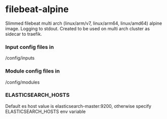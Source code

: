 # filebeat-alpine
Slimmed filebeat multi arch (linux/arm/v7, linux/arm64, linux/amd64) alpine image. Logging to stdout. Created to be used on multi arch cluster as sidecar to traefik.

### Input config files in
/config/inputs

### Module config files in
/config/modules

### ELASTICSEARCH_HOSTS
Default es host value is elasticsearch-master:9200, otherwise specify ELASTICSEARCH_HOSTS env variable
